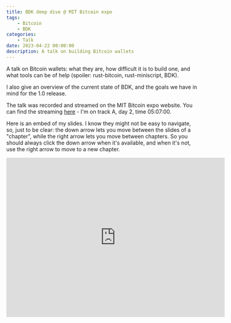 ```yaml
---
title: BDK deep dive @ MIT Bitcoin expo
tags:
    - Bitcoin
    - BDK
categories:
    - Talk
date: 2023-04-22 00:00:00
description: A talk on building Bitcoin wallets
---
```


A talk on Bitcoin wallets: what they are, how difficult it is to build one, and what tools can be of help (spoiler: rust-bitcoin, rust-miniscript, BDK).

<!--more-->

I also give an overview of the current state of BDK, and the goals we have in mind for the 1.0 release.

The talk was recorded and streamed on the MIT Bitcoin expo website. You can find the streaming [here](https://www.mitbitcoinexpo.org/streaming) - I'm on track A, day 2, time 05:07:00.

Here is an embed of my slides. I know they might not be easy to navigate, so, just to be clear: the down arrow lets you move between the slides of a "chapter", while the right arrow lets you move between chapters. So you should always click the down arrow when it's available, and when it's not, use the right arrow to move to a new chapter.

<iframe src="https://slides.com/danielabrozzoni/bdk/embed" width="576" height="420" title="{ bdk }" scrolling="no" frameborder="0" webkitallowfullscreen mozallowfullscreen allowfullscreen></iframe>
